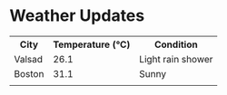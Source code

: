 # Weather Updates

<!-- WEATHER-UPDATE-START -->
<table><tr><th>City</th><th>Temperature (°C)</th><th>Condition</th></tr><tr><td>Valsad</td><td>26.1</td><td>Light rain shower</td></tr><tr><td>Boston</td><td>31.1</td><td>Sunny</td></tr><tr><td></td><td></td><td></td></tr></table>
<!-- WEATHER-UPDATE-END -->
